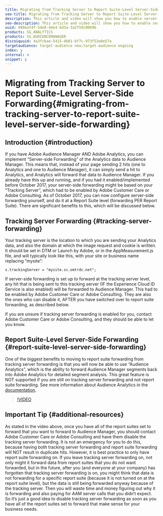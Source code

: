 ```yaml
---
title: Migrating from Tracking Server to Report Suite-Level Server-Side Forwarding
seo-title: Migrating from Tracking Server to Report Suite-Level Server-Side Forwarding
description: This article and video will show you how to enable server-side forwarding of Analytics Data to Audience Manager at a report suite level instead of at a tracking server level.
seo-description: This article and video will show you how to enable server-side forwarding of Analytics Data to Audience Manager at a report suite level instead of at a tracking server level.
uuid: 489eaf4f-54e8-4de4-bd3a-3a2f59c0069b
products: SG_ANALYTICS
products: SG_AUDIENCEMANAGER
discoiquuid: 4a3fcbae-5415-4b81-bf7c-973f52e0e57a
targetaudience: target-audience new;target-audience ongoing
index: y
internal: n
snippet: y
---
```


# Migrating from Tracking Server to Report Suite-Level Server-Side Forwarding{#migrating-from-tracking-server-to-report-suite-level-server-side-forwarding}

## Introduction {#introduction}

If you have Adobe Audience Manager AND Adobe Analytics, you can implement “Server-side Forwarding” of the Analytics data to Audience Manager. This means that, instead of your page sending 2 hits (one to Analytics and one to Audience Manager), it can simply send a hit to Analytics, and Analytics will forward that data to Audience Manager. If you already have this up and running, and if you had it enabled/implemented before October 2017, your server-side forwarding might be based on your “Tracking Server”, which had to be enabled by Adobe Customer Care or Adobe Consulting. As of October 2017, you can now configure server-side forwarding yourself, and do it at a Report Suite level (forwarding PER Report Suite). There are significant benefits to this, which will be discussed below.

## Tracking Server Forwarding {#tracking-server-forwarding}

Your tracking server is the location to which you are sending your Analytics data, and also the domain at which the image request and cookie is written. It should be set in DTM or Launch by Adobe, or in the AppMeasurement.js file, and will typically look like this, with your site or business name replacing “mysite”:

`s.trackingServer = "mysite.sc.omtrdc.net";`

If server-side forwarding is set up to forward at the tracking server level, any hit that is being sent to this tracking server (IF the Experience Cloud ID Service is also enabled) will be forwarded to Audience Manager. This had to be enabled by Adobe Customer Care or Adobe Consulting. They are also the ones who can disable it, AFTER you have switched over to report suite forwarding, as described below.

If you are unsure if tracking server forwarding is enabled for you, contact Adobe Customer Care or Adobe Consulting, and they should be able to let you know.

## Report Suite-Level Server-Side Forwarding {#report-suite-level-server-side-forwarding}

One of the biggest benefits to moving to report suite forwarding from tracking server forwarding is that you will now be able to use “Audience Analytics”, which is the ability to forward Audience Manager segments back into Adobe Analytics for detailed segment analysis. This great feature is NOT supported if you are still on tracking server forwarding and not report suite forwarding. See more information about Audience Analytics in the [documentation](https://marketing.adobe.com/resources/help/en_US/analytics/audiences/).

>[!VIDEO](https://video.tv.adobe.com/v/23701/?quality=12)

## Important Tip {#additional-resources}

As stated in the video above, once you have all of the report suites set to forward that you want to forward to Audience Manager, you should contact Adobe Customer Care or Adobe Consulting and have them disable the tracking server forwarding. It is not an emergency for you to do this, because having both tracking server forwarding and report suite forwarding will NOT result in duplicate hits. However, it is best practice to only have report suite forwarding on. If you leave tracking server forwarding on, not only might it forward data from report suites that you do not want forwarded, but in the future, after you (and everyone at your company) has forgotten that tracking server forwarding is on, you might think that data is not forwarding for a specific report suite (because it is not turned on at the report suite level), but the data is still being forwarded anyway because of the tracking server. Then you will waste time and money figuring out why it is forwarding and also paying for AAM server calls that you didn’t expect. So it’s just a good idea to disable tracking server forwarding as soon as you have all of the report suites set to forward that make sense for your business needs.

